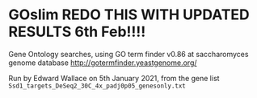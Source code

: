# GOslim REDO THIS WITH UPDATED RESULTS 6th Feb!!!!

Gene Ontology searches, using GO term finder v0.86 at saccharomyces genome database
http://gotermfinder.yeastgenome.org/

Run by Edward Wallace on 5th January 2021, from the gene list `Ssd1_targets_DeSeq2_30C_4x_padj0p05_genesonly.txt`